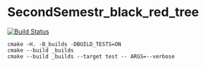 # SecondSemestr_black_red_tree

[![Build Status](https://travis-ci.org/SashaPozhuev1/SeconSemestr_black_red_tree.svg?branch=master)](https://travis-ci.org/SashaPozhuev1/SeconSemestr_black_red_tree)

```
cmake -H. -B_builds -DBUILD_TESTS=ON
cmake --build _builds
cmake --build _builds --target test -- ARGS=--verbose
```
